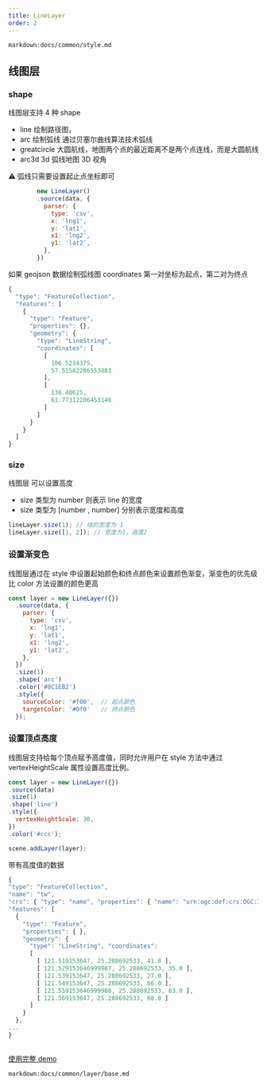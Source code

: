 ```yaml
---
title: LineLayer
order: 2
---
```

`markdown:docs/common/style.md`
## 线图层

### shape

线图层支持 4 种 shape

- line 绘制路径图，
- arc 绘制弧线 通过贝塞尔曲线算法技术弧线
- greatcircle 大圆航线，地图两个点的最近距离不是两个点连线，而是大圆航线
- arc3d 3d 弧线地图 3D 视角

⚠️ 弧线只需要设置起止点坐标即可

```javascript
        new LineLayer()
        .source(data, {
          parser: {
            type: 'csv',
            x: 'lng1',
            y: 'lat1',
            x1: 'lng2',
            y1: 'lat2',
          },
        })
```

如果 geojson 数据绘制弧线图 coordinates 第一对坐标为起点，第二对为终点

```javascript
{
  "type": "FeatureCollection",
  "features": [
    {
      "type": "Feature",
      "properties": {},
      "geometry": {
        "type": "LineString",
        "coordinates": [
          [
            106.5234375,
            57.51582286553883
          ],
          [
            136.40625,
            61.77312286453146
          ]
        ]
      }
    }
  ]
}

```

### size

线图层 可以设置高度

- size 类型为 number 则表示 line 的宽度
- size 类型为 [number , number] 分别表示宽度和高度

```javascript
lineLayer.size(1); // 线的宽度为 1
lineLayer.size([1, 2]); // 宽度为1，高度2
```

### 设置渐变色

线图层通过在 style 中设置起始颜色和终点颜色来设置颜色渐变，渐变色的优先级比 color 方法设置的颜色更高


```javascript
const layer = new LineLayer({})
  .source(data, {
    parser: {
      type: 'csv',
      x: 'lng1',
      y: 'lat1',
      x1: 'lng2',
      y1: 'lat2',
    },
  })
  .size(1)
  .shape('arc')
  .color('#8C1EB2')
  .style({
    sourceColor: '#f00',  // 起点颜色
    targetColor: '#0f0'   // 终点颜色
  });
```

### 设置顶点高度
线图层支持给每个顶点赋予高度值，同时允许用户在 style 方法中通过 vertexHeightScale 属性设置高度比例。

```javascript
const layer = new LineLayer({})
.source(data)
.size(1)
.shape('line')
.style({
  vertexHeightScale: 30,
})
.color('#ccc');

scene.addLayer(layer);
```

带有高度值的数据

```javascript
{
"type": "FeatureCollection",
"name": "tw",
"crs": { "type": "name", "properties": { "name": "urn:ogc:def:crs:OGC:1.3:CRS84" } },
"features": [
  { 
    "type": "Feature", 
    "properties": { }, 
    "geometry": { 
      "type": "LineString", "coordinates": 
      [
        [ 121.519153647, 25.288692533, 41.0 ], 
        [ 121.529153646999987, 25.288692533, 35.0 ], 
        [ 121.539153647, 25.288692533, 27.0 ], 
        [ 121.549153647, 25.288692533, 66.0 ], 
        [ 121.559153646999988, 25.288692533, 83.0 ], 
        [ 121.569153647, 25.288692533, 88.0 ] 
      ] 
    } 
  },
...
}
  
```
[使用完整 demo](../../../examples/line/isoline#height)

`markdown:docs/common/layer/base.md`
